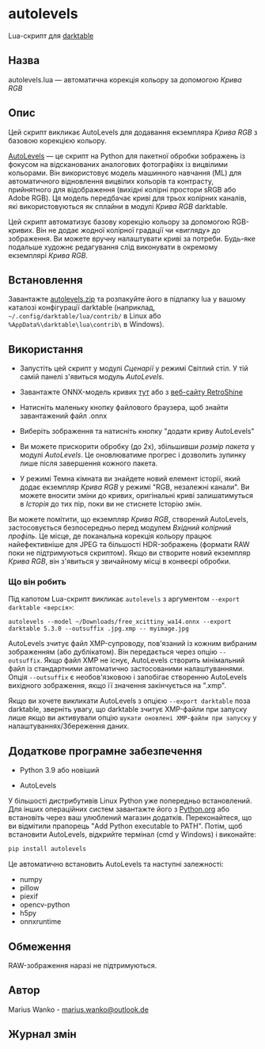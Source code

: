 # autolevels

Lua-скрипт для [darktable](https://www.darktable.org)

## Назва

autolevels.lua — автоматична корекція кольору за допомогою _Крива RGB_

## Опис

Цей скрипт викликає AutoLevels для додавання екземпляра _Крива RGB_ з базовою корекцією кольору.

[AutoLevels](https://github.com/yellowdolphin/autolevels) — це скрипт на Python для пакетної обробки зображень із фокусом на відсканованих аналогових фотографіях із вицвілими кольорами. Він використовує модель машинного навчання (ML) для автоматичного відновлення вицвілих кольорів та контрасту, прийнятного для відображення (вихідні колірні простори sRGB або Adobe RGB). Ця модель передбачає криві для трьох колірних каналів, які використовуються як сплайни в модулі _Крива RGB_ darktable.

Цей скрипт автоматизує базову корекцію кольору за допомогою RGB-кривих. Він не додає жодної колірної градації чи «вигляду» до зображення. Ви можете вручну налаштувати криві за потреби. Будь-яке подальше художнє редагування слід виконувати в окремому екземплярі _Крива RGB_.

## Встановлення

Завантажте [autolevels.zip](https://github.com/yellowdolphin/darktable-autolevels-module/releases/download/nightly/autolevels-nightly.zip) та розпакуйте його в підпапку lua у вашому каталозі конфігурації darktable (наприклад, `~/.config/darktable/lua/contrib/` в Linux або `%AppData%\darktable\lua\contrib\` в Windows).                                                     

## Використання

* Запустіть цей скрипт у модулі _Сценарії_ у режимі Світлий стіл. У тій самій панелі з'явиться модуль _AutoLevels_.

* Завантажте ONNX-модель кривих [тут](https://github.com/yellowdolphin/darktable-autolevels-module/releases/download/v1.0.0rc/free_xcittiny_wa14.onnx) або з [веб-сайту RetroShine](https://retroshine.eu/download/free_xcittiny_wa14.onnx)

* Натисніть маленьку кнопку файлового браузера, щоб знайти завантажений файл .onnx

* Виберіть зображення та натисніть кнопку "додати криву AutoLevels"

* Ви можете прискорити обробку (до 2x), збільшивши *розмір пакета* у модулі _AutoLevels_. Це оновлюватиме прогрес і дозволить зупинку лише після завершення кожного пакета.

* У режимі Темна кімната ви знайдете новий елемент історії, який додає екземпляр _Крива RGB_ у режимі "RGB, незалежні канали". Ви можете вносити зміни до кривих, оригінальні криві залишатимуться в _Iсторія_ до тих пір, поки ви не стиснете Історію змін.

Ви можете помітити, що екземпляр _Крива RGB_, створений AutoLevels, застосовується безпосередньо перед модулем _Вхідний колірний профіль_. Це місце, де поканальна корекція кольору працює найефективніше для JPEG та більшості HDR-зображень (формати RAW поки не підтримуються скриптом). Якщо ви створите новий екземпляр _Крива RGB_, він з'явиться у звичайному місці в конвеєрі обробки.

### Що він робить

Під капотом Lua-скрипт викликає `autolevels` з аргументом `--export darktable <версія>`:

```
autolevels --model ~/Downloads/free_xcittiny_wa14.onnx --export darktable 5.3.0 --outsuffix .jpg.xmp -- myimage.jpg
```

AutoLevels зчитує файл XMP-супроводу, пов'язаний із кожним вибраним зображенням (або дублікатом). Він передається через опцію `--outsuffix`. Якщо файл XMP не існує, AutoLevels створить мінімальний файл із стандартними автоматично застосованими налаштуваннями. Опція `--outsuffix` є необов'язковою і запобігає створенню AutoLevels вихідного зображення, якщо її значення закінчується на ".xmp".

Якщо ви хочете викликати AutoLevels з опцією `--export darktable` поза darktable, зверніть увагу, що darktable зчитує XMP-файли при запуску лише якщо ви активували опцію `шукати оновлені XMP-файли при запуску` у налаштуваннях/Збереження даних.

## Додаткове програмне забезпечення

- Python 3.9 або новіший

- AutoLevels

У більшості дистрибутивів Linux Python уже попередньо встановлений. Для інших операційних систем завантажте його з [Python.org](https://www.python.org/downloads/) або встановіть через ваш улюблений магазин додатків. Переконайтеся, що ви відмітили прапорець "Add Python executable to PATH". Потім, щоб встановити AutoLevels, відкрийте термінал (cmd у Windows) і виконайте:

```bash
pip install autolevels
```

Це автоматично встановить AutoLevels та наступні залежності:

- numpy
- pillow
- piexif
- opencv-python
- h5py
- onnxruntime

## Обмеження

RAW-зображення наразі не підтримуються.

## Автор

Marius Wanko - marius.wanko@outlook.de

## Журнал змін